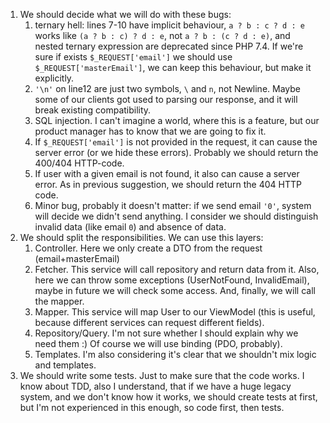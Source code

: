 1. We should decide what we will do with these bugs:
    1. ternary hell: lines 7-10 have implicit behaviour, `a ? b : c ? d : e` works like `(a ? b : c) ? d : e`, not `a ? b : (c ? d : e)`, and nested ternary expression are deprecated since PHP 7.4. If we're sure if exists `$_REQUEST['email']` we should use `$_REQUEST['masterEmail']`, we can keep this behaviour, but make it explicitly.  
    2. `'\n'` on line12 are just two symbols, `\` and `n`, not Newline. Maybe some of our clients got used to parsing our response, and it will break existing compatibility.
    3. SQL injection. I can't imagine a world, where this is a feature, but our product manager has to know that we are going to fix it.
    4. If `$_REQUEST['email']` is not provided in the request, it can cause the server error (or we hide these errors). Probably we should return the 400/404 HTTP-code.
    5. If user with a given email is not found, it also can cause a server error. As in previous suggestion, we should return the 404 HTTP code.
    6. Minor bug, probably it doesn't matter: if we send email `'0'`, system will decide we didn't send anything. I consider we should distinguish invalid data (like email `0`) and absence of data.
2. We should split the responsibilities. We can use this layers:
   1. Controller. Here we only create a DTO from the request (email+masterEmail)
   2. Fetcher. This service will call repository and return data from it. Also, here we can throw some exceptions (UserNotFound, InvalidEmail), maybe in future we will check some access. And, finally, we will call the mapper.
   4. Mapper. This service will map User to our ViewModel (this is useful, because different services can request different fields). 
   5. Repository/Query. I'm not sure whether I should explain why we need them :) Of course we will use binding (PDO, probably). 
   6. Templates. I'm also considering it's clear that we shouldn't mix logic and templates.
3. We should write some tests. Just to make sure that the code works. I know about TDD, also I understand, that if we have a huge legacy system, and we don't know how it works, we should create tests at first, but I'm not experienced in this enough, so code first, then tests.